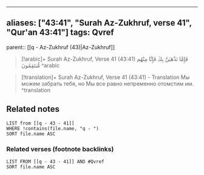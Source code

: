 
---
aliases: ["43:41", "Surah Az-Zukhruf, verse 41", "Qur'an 43:41"]
tags: Qvref
---

parent:: [[q - Az-Zukhruf (43)|Az-Zukhruf]]

> [!arabic]+ Surah Az-Zukhruf, Verse 41 (43:41)
> <span class="quran-arabic">فَإِمَّا نَذْهَبَنَّ بِكَ فَإِنَّا مِنْهُم مُّنتَقِمُونَ</span>
^arabic

> [!translation]+ Surah Az-Zukhruf, Verse 41 (43:41) - Translation
> Мы можем забрать тебя, но Мы все равно непременно отомстим им.
^translation



## Related notes
```dataview
LIST from [[q - 43 - 41]]
WHERE !contains(file.name, "q - ")
SORT file.name ASC
```

### Related verses (footnote backlinks)
```dataview
LIST FROM [[q - 43 - 41]] AND #Qvref
SORT file.name ASC
```

